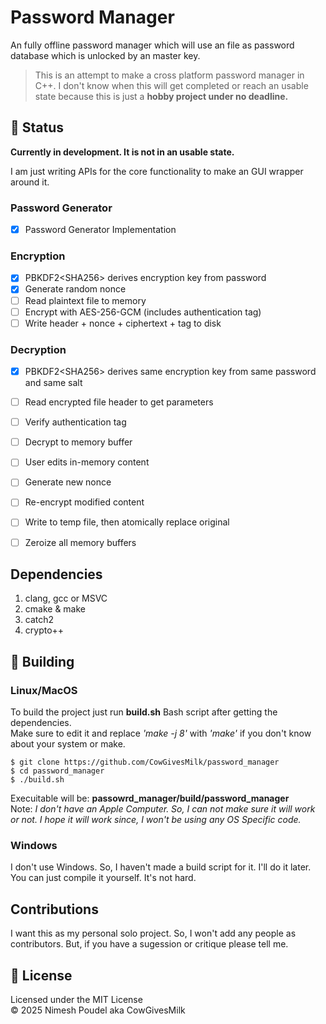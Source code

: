 # Password Manager
An fully offline password manager which will use an file as password database which is unlocked by an master key. 

> This is an attempt to make a cross platform password manager in C++. I don't know when this will get completed or reach an usable state because this is just a **hobby project under no deadline.**

## 🚧 Status
**Currently in development. It is not in an usable state.**  

I am just writing APIs for the core functionality to make an GUI wrapper around it. 

### Password Generator
- [x] Password Generator Implementation  

### Encryption 
- [x] PBKDF2\<SHA256> derives encryption key from password
- [x] Generate random nonce  
- [ ] Read plaintext file to memory  
- [ ] Encrypt with AES-256-GCM (includes authentication tag)  
- [ ] Write header + nonce + ciphertext + tag to disk  

### Decryption
- [x] PBKDF2\<SHA256> derives same encryption key from same password and same salt
- [ ] Read encrypted file header to get parameters  
- [ ] Verify authentication tag  
- [ ] Decrypt to memory buffer  
- [ ] User edits in-memory content  
- [ ] Generate new nonce  
- [ ] Re-encrypt modified content  
- [ ] Write to temp file, then atomically replace original  
- [ ] Zeroize all memory buffers 


## Dependencies
1. clang, gcc or MSVC
2. cmake & make
3. catch2
4. crypto++

## 🔨 Building
### Linux/MacOS
To build the project just run **build.sh** Bash script after getting the dependencies.  
Make sure to edit it and replace *'make -j 8'* with *'make'* if you don't know about your system or make. 

    $ git clone https://github.com/CowGivesMilk/password_manager
    $ cd password_manager
    $ ./build.sh

Execuitable will be: **passowrd_manager/build/password_manager**  
Note: _I don't have an Apple Computer. So, I can not make sure it will work or not. I hope it will work since, I won't be using any OS Specific code._
### Windows
I don't use Windows. So, I haven't made a build script for it. I'll do it later.  
You can just compile it yourself. It's not hard.

## Contributions
I want this as my personal solo project. So, I won't add any people as contributors. But, if you have a sugession or critique please tell me. 
## 📜 License
Licensed under the MIT License  
© 2025 Nimesh Poudel aka CowGivesMilk